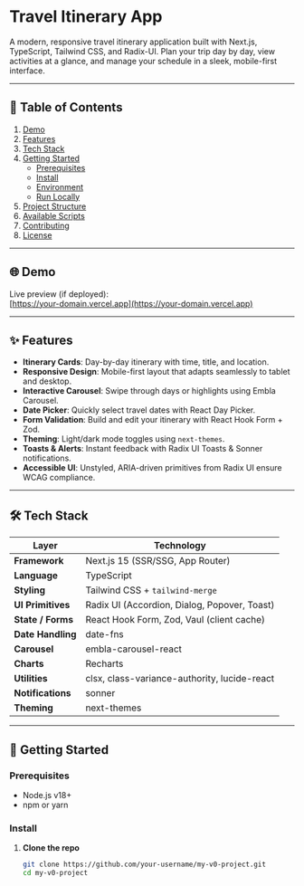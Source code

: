 # Travel Itinerary App

A modern, responsive travel itinerary application built with Next.js, TypeScript, Tailwind CSS, and Radix-UI. Plan your trip day by day, view activities at a glance, and manage your schedule in a sleek, mobile-first interface.

---

## 🚀 Table of Contents

1. [Demo](#demo)  
2. [Features](#features)  
3. [Tech Stack](#tech-stack)  
4. [Getting Started](#getting-started)  
   - [Prerequisites](#prerequisites)  
   - [Install](#install)  
   - [Environment](#environment)  
   - [Run Locally](#run-locally)  
5. [Project Structure](#project-structure)  
6. [Available Scripts](#available-scripts)  
7. [Contributing](#contributing)  
8. [License](#license)  

---

## 🌐 Demo

Live preview (if deployed):  
[https://your-domain.vercel.app](https://your-domain.vercel.app)

---

## ✨ Features

- **Itinerary Cards**: Day-by-day itinerary with time, title, and location.  
- **Responsive Design**: Mobile-first layout that adapts seamlessly to tablet and desktop.  
- **Interactive Carousel**: Swipe through days or highlights using Embla Carousel.  
- **Date Picker**: Quickly select travel dates with React Day Picker.  
- **Form Validation**: Build and edit your itinerary with React Hook Form + Zod.  
- **Theming**: Light/dark mode toggles using `next-themes`.  
- **Toasts & Alerts**: Instant feedback with Radix UI Toasts & Sonner notifications.  
- **Accessible UI**: Unstyled, ARIA-driven primitives from Radix UI ensure WCAG compliance.  

---

## 🛠 Tech Stack

| Layer            | Technology                                   |
| ---------------- | --------------------------------------------- |
| **Framework**    | Next.js 15 (SSR/SSG, App Router)              |
| **Language**     | TypeScript                                   |
| **Styling**      | Tailwind CSS + `tailwind-merge`              |
| **UI Primitives**| Radix UI (Accordion, Dialog, Popover, Toast) |
| **State / Forms**| React Hook Form, Zod, Vaul (client cache)     |
| **Date Handling**| date-fns                                     |
| **Carousel**     | embla-carousel-react                         |
| **Charts**       | Recharts                                     |
| **Utilities**    | clsx, class-variance-authority, lucide-react |
| **Notifications**| sonner                                       |
| **Theming**      | next-themes                                  |

---

## 🏁 Getting Started

### Prerequisites

- Node.js v18+  
- npm or yarn  

### Install

1. **Clone the repo**  
   ```bash
   git clone https://github.com/your-username/my-v0-project.git
   cd my-v0-project
